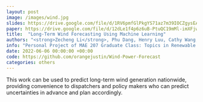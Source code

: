 ```yaml
---
layout: post
image: /images/wind.jpg
slides: https://drive.google.com/file/d/1RV6pmfGlPkgYS71az7m39IOCZgysEAAj/view?usp=sharing
paper: https://drive.google.com/file/d/12dLe1f4p6z6uB-PtuQC19mMl-imXFjwI/view?usp=sharing
title:  "Long-Term Wind Forecasting Using Machine Learning"
authors: "<strong>Zecheng Li</strong>, Phu Dang, Henry Luu, Cathy Wang, Kay Qu"
info: "Personal Project of MAE 207 Graduate Class: Topics in Renewable Energy Integration"
date: 2022-06-06 00:00:00 +00:00
code: https://github.com/orangejustin/Wind-Power-Forecast
categories: others
---
```

This work can be used to predict long-term wind generation nationwide, 
providing convenience to dispatchers and policy makers who can predict uncertainties
in advance and plan accordingly.